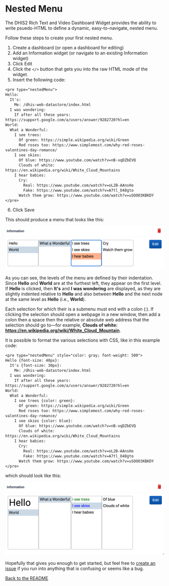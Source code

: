 # Nested Menu

The DHIS2 Rich Text and Video Dashboard Widget provides the ability to write psuedo-HTML to define a dynamic, easy-to-navigate, nested menu.

Follow these steps to create your first nested menu.

1. Create a dashboard (or open a dashboard for editing)
2. Add an Information widget (or navigate to an existing Information widget)
3. Click Edit
4. Click the `</>` button that gets you into the raw HTML mode of the widget.
5. Insert the following code:

```
<pre type="nestedMenu">
Hello:
  It's:
    Me: /dhis-web-datastore/index.html
  I was wondering:
    If after all these years: https://support.google.com/a/users/answer/9282720?hl=en
World:
  What a Wonderful:
    I see trees:
      Of green: https://simple.wikipedia.org/wiki/Green
      Red roses too: https://www.simplemost.com/why-red-roses-valentines-day-romance/
    I see skies:
      Of blue: https://www.youtube.com/watch?v=nB-xqDZbEVQ
      Clouds of white: https://en.wikipedia.org/wiki/White_Cloud_Mountains
    I hear babies:
      Cry:
        Real: https://www.youtube.com/watch?v=oL2B-AAnsHo
        Fake: https://www.youtube.com/watch?v=A7tl_O48gto
      Watch them grow: https://www.youtube.com/watch?v=uSOOO3KBKDY
</pre>
```

6. Click Save

This should produce a menu that looks like this:

<img src="https://github.com/pepfar-datim/dashboard-information-widget/blob/main/docs/images/NestedMenuExample1.png" alt="Nested Menu example 1" width="800"/>

As you can see, the levels of the menu are defined by their indentation.  Since **Hello** and **World** are at the furthest left, they appear on the first level.  If **Hello** is clicked, then **It's** and **I was wondering** are displayed, as they are slightly indented relative to **Hello** and also between **Hello** and the next node at the same level as **Hello** (i.e., **World**).

Each selection for which their is a submenu must end with a colon (:).  If clicking the selection should open a webpage in a new window, then add a colon then a space then the relative or absolute web address that the selection should go to—for example, **Clouds of white: https://en.wikipedia.org/wiki/White_Cloud_Mountain**.

It is possible to format the various selections with CSS, like in this example code:
```
<pre type="nestedMenu" style="color: gray; font-weight: 500">
Hello {font-size: 40px}:
  It's {font-size: 30px}:
    Me: /dhis-web-datastore/index.html
  I was wondering:
    If after all these years: https://support.google.com/a/users/answer/9282720?hl=en
World:
  What a Wonderful:
    I see trees {color: green}:
      Of green: https://simple.wikipedia.org/wiki/Green
      Red roses too: https://www.simplemost.com/why-red-roses-valentines-day-romance/
    I see skies {color: blue}:
      Of blue: https://www.youtube.com/watch?v=nB-xqDZbEVQ
      Clouds of white: https://en.wikipedia.org/wiki/White_Cloud_Mountains
    I hear babies:
      Cry:
        Real: https://www.youtube.com/watch?v=oL2B-AAnsHo
        Fake: https://www.youtube.com/watch?v=A7tl_O48gto
      Watch them grow: https://www.youtube.com/watch?v=uSOOO3KBKDY
</pre>
```
which should look like this:

<img src="https://github.com/pepfar-datim/dashboard-information-widget/blob/main/docs/images/NestedMenuExample2.png" alt="Nested Menu example 2" width="800"/>

Hopefully that gives you enough to get started, but feel free to [create an issue](https://github.com/pepfar-datim/dashboard-information-widget/issues) if you run into anything that is confusing or seems like a bug.

[Back to the README](https://github.com/pepfar-datim/dashboard-information-widget/blob/main/README.md)
